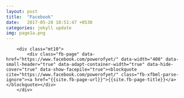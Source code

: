 ```yaml
---
layout: post
title:  "Facebook"
date:   2017-05-28 10:51:47 +0530
categories: jekyll update
img: page1a.png
---
```


        <div class="mt10">
            <div class="fb-page" data-href="https://www.facebook.com/powerofyet/" data-width="400" data-small-header="true" data-adapt-container-width="true" data-hide-cover="true" data-show-facepile="true"><blockquote cite="https://www.facebook.com/powerofyet/" class="fb-xfbml-parse-ignore"><a href="{{site.fb-page-url}}">{{site.fb-page-title}}</a></blockquote></div>
        </div>